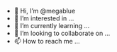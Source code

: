 - 👋 Hi, I’m @megablue
- 👀 I’m interested in ...
- 🌱 I’m currently learning ...
- 💞️ I’m looking to collaborate on ...
- 📫 How to reach me ...

<!---
megablue/megablue is a ✨ special ✨ repository because its `README.md` (this file) appears on your GitHub profile.
You can click the Preview link to take a look at your changes.
--->
